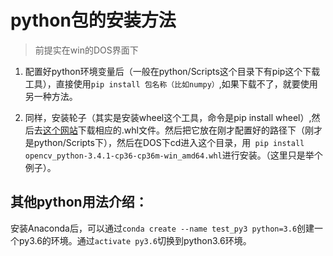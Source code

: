 python包的安装方法
===
> 前提实在win的DOS界面下


1. 配置好python环境变量后（一般在python/Scripts这个目录下有pip这个下载工具），直接使用`pip install 包名称（比如numpy）`,如果下载不了，就要使用另一种方法。

2. 同样，安装轮子（其实是安装wheel这个工具，命令是pip install wheel）,然后去[这个网站](https://www.lfd.uci.edu/~gohlke/pythonlibs/#opencv)下载相应的.whl文件。然后把它放在刚才配置好的路径下（刚才是python/Scripts下），然后在DOS下cd进入这个目录，用` pip install opencv_python-3.4.1-cp36-cp36m-win_amd64.whl`进行安装。（这里只是举个例子）。

其他python用法介绍：
---

 安装Anaconda后，可以通过`conda create --name test_py3 python=3.6`创建一个py3.6的环境。通过`activate py3.6`切换到python3.6环境。
